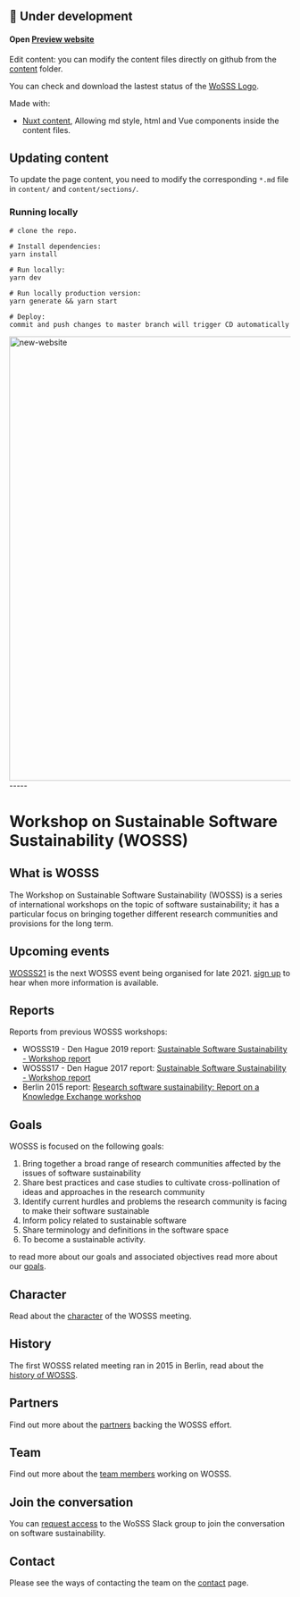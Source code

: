 ## 📝 Under development

#### Open [Preview website ](https://wosss.netlify.app)

Edit content: you can modify the content files directly on github from the [content](https://github.com/sustainable-software-sustainability/sustainable-software-sustainability.github.io/tree/new-web/content) folder.

You can check and download the lastest status of the [WoSSS Logo](https://github.com/sustainable-software-sustainability/sustainable-software-sustainability.github.io/tree/new-web/Logo).

Made with:
 - [Nuxt content](https://content.nuxtjs.org/), Allowing md style, html and Vue components inside the content files. 

## Updating content

To update the page content, you need to modify the corresponding `*.md` file in `content/` and `content/sections/`.


### Running locally
```
# clone the repo.

# Install dependencies:
yarn install

# Run locally:
yarn dev

# Run locally production version:
yarn generate && yarn start

# Deploy:
commit and push changes to master branch will trigger CD automatically
```

<img width="796" alt="new-website" src="https://user-images.githubusercontent.com/4195550/89177852-9c248c00-d58c-11ea-9225-37e9cc86879e.png">
-----

# Workshop on Sustainable Software Sustainability (WOSSS)

## What is WOSSS 
The Workshop on Sustainable Software Sustainability (WOSSS) is a series of international workshops on the topic of software sustainability; it has a particular focus on bringing together different research communities and provisions for the long term.

## Upcoming events
[WOSSS21](content/wosss21) is the next WOSSS event being organised for late 2021. [sign up](https://bit.ly/wosss21-expression-of-interest) to hear when more information is available.

## Reports
Reports from previous WOSSS workshops:

 + WOSSS19 - Den Hague 2019 report: [Sustainable Software Sustainability - Workshop report](https://zenodo.org/record/3922155)
 + WOSSS17 - Den Hague 2017 report: [Sustainable Software Sustainability - Workshop report](https://doi.org/10.17026/dans-xfe-rn2w)
 + Berlin 2015 report: [Research software sustainability: Report on a Knowledge Exchange workshop](https://www.knowledge-exchange.info/event/software-sustainability)

## Goals
WOSSS is focused on the following goals:

1. Bring together a broad range of research communities affected by the issues of software sustainability
2. Share best practices and case studies to cultivate cross-pollination of ideas and approaches in the research community
3. Identify current hurdles and problems the research community is facing to make their software sustainable
4. Inform policy related to sustainable software
5. Share terminology and definitions in the software space
6. To become a sustainable activity.

to read more about our goals and associated objectives read more about our [goals](content/goals).

## Character
Read about the [character](content/character) of the WOSSS meeting.

## History
The first WOSSS related meeting ran in 2015 in Berlin, read about the [history of WOSSS](content/history).

## Partners
Find out more about the [partners](content/partners) backing the WOSSS effort.

## Team
Find out more about the [team members](content/team) working on WOSSS.

## Join the conversation
You can [request access](https://bit.ly/wosss-slack-request) to the WoSSS Slack group to join the conversation on software sustainability.

## Contact 
Please see the ways of contacting the team on the [contact](contents/contact) page.


